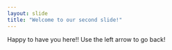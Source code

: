 ```yaml
---
layout: slide
title: "Welcome to our second slide!"
---
```

Happy to have you here!!
Use the left arrow to go back!
